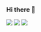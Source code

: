 ### Hi there 👋

<!--
**amirotd/amirotd** is a ✨ _special_ ✨ repository because its `README.md` (this file) appears on your GitHub profile.

Here are some ideas to get you started:

- 🔭 I’m currently working on ...
- 🌱 I’m currently learning ...
- 👯 I’m looking to collaborate on ...
- 🤔 I’m looking for help with ...
- 💬 Ask me about ...
- 📫 How to reach me: ...
- 😄 Pronouns: ...
- ⚡ Fun fact: ...
-->

<img src="https://github-readme-stats.vercel.app/api?username=amirotd&show_icons=true&theme=gotham"/>
<img src="https://github-readme-streak-stats.herokuapp.com/?user=DenverCoder1&theme=dark">
<img src="https://github-readme-stats.vercel.app/api/top-langs/?username=amirotd&layout=compact&theme=gotham"/>


